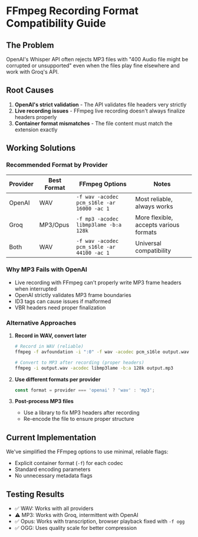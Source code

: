 # FFmpeg Recording Format Compatibility Guide

## The Problem
OpenAI's Whisper API often rejects MP3 files with "400 Audio file might be corrupted or unsupported" even when the files play fine elsewhere and work with Groq's API.

## Root Causes
1. **OpenAI's strict validation** - The API validates file headers very strictly
2. **Live recording issues** - FFmpeg live recording doesn't always finalize headers properly
3. **Container format mismatches** - The file content must match the extension exactly

## Working Solutions

### Recommended Format by Provider

| Provider | Best Format | FFmpeg Options | Notes |
|----------|------------|----------------|-------|
| OpenAI | WAV | `-f wav -acodec pcm_s16le -ar 16000 -ac 1` | Most reliable, always works |
| Groq | MP3/Opus | `-f mp3 -acodec libmp3lame -b:a 128k` | More flexible, accepts various formats |
| Both | WAV | `-f wav -acodec pcm_s16le -ar 44100 -ac 1` | Universal compatibility |

### Why MP3 Fails with OpenAI
- Live recording with FFmpeg can't properly write MP3 frame headers when interrupted
- OpenAI strictly validates MP3 frame boundaries
- ID3 tags can cause issues if malformed
- VBR headers need proper finalization

### Alternative Approaches

1. **Record in WAV, convert later**
   ```bash
   # Record in WAV (reliable)
   ffmpeg -f avfoundation -i ":0" -f wav -acodec pcm_s16le output.wav
   
   # Convert to MP3 after recording (proper headers)
   ffmpeg -i output.wav -acodec libmp3lame -b:a 128k output.mp3
   ```

2. **Use different formats per provider**
   ```typescript
   const format = provider === 'openai' ? 'wav' : 'mp3';
   ```

3. **Post-process MP3 files**
   - Use a library to fix MP3 headers after recording
   - Re-encode the file to ensure proper structure

## Current Implementation
We've simplified the FFmpeg options to use minimal, reliable flags:
- Explicit container format (`-f`) for each codec
- Standard encoding parameters
- No unnecessary metadata flags

## Testing Results
- ✅ WAV: Works with all providers
- ⚠️ MP3: Works with Groq, intermittent with OpenAI
- ✅ Opus: Works with transcription, browser playback fixed with `-f ogg`
- ✅ OGG: Uses quality scale for better compression